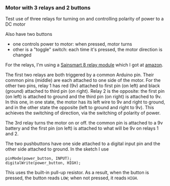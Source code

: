 ### Motor with 3 relays and 2 buttons

Test use of three relays for turning on and 
controlling polarity of power to a DC motor

Also have two buttons
- one controls power to motor: when pressed, motor turns
- other is a "toggle" switch: each time it's pressed, the motor direction is changed

For the relays, I'm using a
[Sainsmart 8 relay module](http://www.sainsmart.com/8-channel-dc-5v-relay-module-for-arduino-pic-arm-dsp-avr-msp430-ttl-logic.html)
which I got at
[amazon](http://www.amazon.com/exec/obidos/ASIN/B0057OC5WK/7210-20).

The first two relays are both triggered by a common Arduino pin.
Their common pins (middle) are each attached to one side of the motor.
For the other two pins, relay 1 has red (9v) attached to first pin (on
left) and black (ground) attached to third pin (on right). Relay 2 is
the opposite: the first pin (on left) is attached to ground and the
third pin (on right) is attached to 9v. In this one, in one state, the
motor has its left wire to 9v and right to ground, and in the other
state the opposite (left to ground and right to 9v). This achieves the
switching of direction, via the switching of polarity of power.

The 3rd relay turns the motor on or off. the common pin is attached to
a 9v battery and the first pin (on left) is attached to what will be
9v on relays 1 and 2.

The two pushbuttons have one side attached to a digital input pin and
the other side attached to ground. In the sketch I use 

```
pinMode(power_button, INPUT);
digitalWrite(power_button, HIGH);
```

This uses the built-in pull-up resistor. As a result, when the button
is pressed, the button reads `LOW`; when not pressed, it reads `HIGH`.
